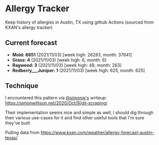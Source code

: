 # Allergy Tracker

Keep history of allergies in Austin, TX using github Actions (sourced from KXAN's allergy tracker)

## Current forecast
<!-- INJECT FORECAST -->
- **Mold: 6651** (2021/11/03)  [week high: 26283, month: 37641]
- **Grass: 4** (2021/11/03)  [week high: 6, month: 6]
- **Ragweed: 3** (2021/11/03)  [week high: 49, month: 263]
- **Redberry___Juniper: 1** (2021/11/03)  [week high: 625, month: 625]
<!-- END INJECT FORECAST -->

## Technique

I encountered this pattern via [@simonw's](https://github.com/simonw) writeup: https://simonwillison.net/2020/Oct/9/git-scraping/

Their implementation seems nice and simple as well, I should dig through their various use-cases for it and find other useful tools that I'm sure they've built

Pulling data from https://www.kxan.com/weather/allergy-forecast-austin-texas/
